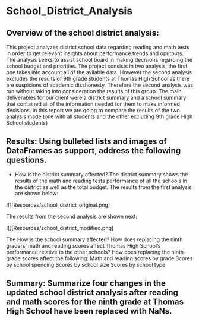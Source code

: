 # School_District_Analysis

## Overview of the school district analysis: 
This project analyzes district school data regarding reading and math tests in order to get relevant insights about performance trends and oputputs. The analysis seeks to assist school board in making decisions regarding the school budget and priorities. The project consists in two analysis, the first one takes into account all of the avilable data. However the second analysis excludes the results of 9th grade students at Thomas High School as there are suspicions of academic disshonesty. Therefore the second analysis was run without taking into consideration the results of this group. The main deliverables for our client were a district summary and a school summary that contained all of the information needed for them to make informed decisions. In this report we are going to compare the results of the two analysis made (one with all students and the other excluding 9th grade High School students)



## Results: Using bulleted lists and images of DataFrames as support, address the following questions.

* How is the district summary affected?
The district summary shows the results of the math and reading tests performance of all the schools in the district as well as the total budget. 
The results from the first analysis are shown below:

![][Resources/school_district_original.png]

The results from the second analysis are shown next:

![][Resources/school_district_modified.png]


The 
How is the school summary affected?
How does replacing the ninth graders’ math and reading scores affect Thomas High School’s performance relative to the other schools?
How does replacing the ninth-grade scores affect the following:
Math and reading scores by grade
Scores by school spending
Scores by school size
Scores by school type


## Summary: Summarize four changes in the updated school district analysis after reading and math scores for the ninth grade at Thomas High School have been replaced with NaNs.

